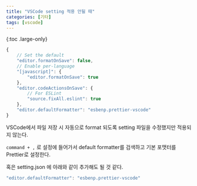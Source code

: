 ```yaml
---
title: "VSCode setting 적용 안될 때"
categories: [기타]
tags: [vscode]
---
```


{:toc .large-only}

```js
{
    // Set the default
    "editor.formatOnSave": false,
    // Enable per-language
    "[javascript]": {
        "editor.formatOnSave": true
    },
    "editor.codeActionsOnSave": {
        // For ESLint
        "source.fixAll.eslint": true
    },
    "editor.defaultFormatter": "esbenp.prettier-vscode"
}
```

VSCode에서 파일 저장 시 자동으로 format 되도록 setting 파일을 수정했지만 적용되지 않는다.

`command + ,` 로 설정에 들어가서 default formatter를 검색하고 기본 포맷터를 Prettier로 설정한다.

혹은 setting.json 에 아래와 같이 추가해도 될 것 같다.

```js
"editor.defaultFormatter": "esbenp.prettier-vscode"
```
